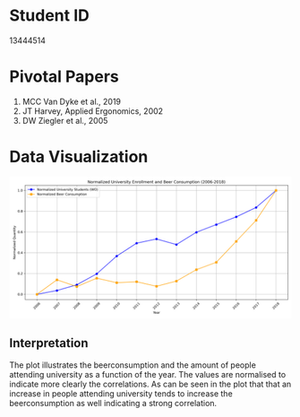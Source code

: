 # Student ID
13444514

# Pivotal Papers
1. MCC Van Dyke et al., 2019
2. JT Harvey, Applied Ergonomics, 2002
3. DW Ziegler et al., 2005

# Data Visualization
![University Enrollment and Beer Consumption](normalized_university_enrollment_beer_consumption.png)

## Interpretation
The plot illustrates the beerconsumption and the amount of people attending university as a function of the year. The values are normalised to indicate more clearly the correlations. 
As can be seen in the plot that that an increase in people attending university tends to increase the beerconsumption as well indicating a strong correlation. 
